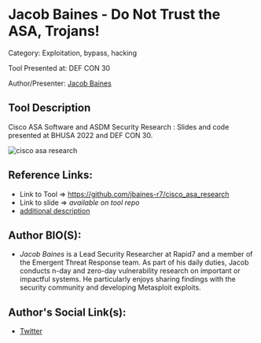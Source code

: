 #  Jacob Baines - Do Not Trust the ASA, Trojans!
Category: Exploitation, bypass, hacking

Tool Presented at: DEF CON 30

Author/Presenter: [Jacob Baines](https://twitter.com/Junior_Baines)

## Tool Description
 Cisco ASA Software and ASDM Security Research : Slides and code presented at BHUSA 2022 and DEF CON 30.

![cisco asa research](https://pbs.twimg.com/media/FZQGkY9WYAMr77d?format=jpg&name=large)

## Reference Links:
- Link to Tool => https://github.com/jbaines-r7/cisco_asa_research
- Link to slide => _available on tool repo_
- [additional description](https://forum.defcon.org/node/241939)

## Author BIO(S):
- *Jacob Baines* is a Lead Security Researcher at Rapid7 and a member of the Emergent Threat Response team. As part of his daily duties, Jacob conducts n-day and zero-day vulnerability research on important or impactful systems. He particularly enjoys sharing findings with the security community and developing Metasploit exploits.


## Author's Social Link(s):
- [Twitter](http://twitter.com/Junior_Baines)
